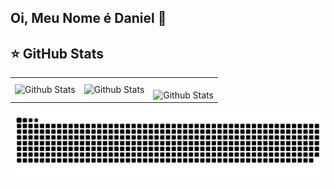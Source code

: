 ## Oi, Meu Nome é Daniel 👋

## ⭐ GitHub Stats
<table>
  <tr>
    <td>
      <img
        align="left"
        src="https://github-readme-stats.vercel.app/api?username=DanielSouzaCruz&theme=dark&hide_border=false&include_all_commits=true"
        alt="Github Stats"
      />
    </td>
    <td>
      <img
        align="left"
        src="https://github-readme-stats.vercel.app/api/top-langs/?username=DanielSouzaCruz&theme=dark&hide_border=false&include_all_commits=true&count_private=true&layout=compact"
        alt="Github Stats"
      />
    </td>
    <td>
      <br />
      <img
        align="left"
        src="https://github-readme-streak-stats.herokuapp.com/?user=DanielSouzaCruz&theme=dark&hide_border=false"
        alt="Github Stats"
      />
    </td>
  </tr>
</table>

<div>
  <picture>
    <source media="(prefers-color-scheme: dark)" srcset="https://raw.githubusercontent.com/DanielSouzaCruz/DanielSouzaCruz/output/github-contribution-grid-snake-dark.svg">
    <source media="(prefers-color-scheme: light)" srcset="https://raw.githubusercontent.com/DanielSouzaCruz/DanielSouzaCruz/output/github-contribution-grid-snake.svg">
    <img alt="github contribution grid snake animation" src="https://raw.githubusercontent.com/DanielSouzaCruz/DanielSouzaCruz/output/github-contribution-grid-snake.svg">
  </picture>
</div>

<!--
**DanielSouzaCruz/DanielSouzaCruz** is a ✨ _special_ ✨ repository because its `README.md` (this file) appears on your GitHub profile.

Here are some ideas to get you started:

- 🔭 I’m currently working on ...
- 🌱 I’m currently learning ...
- 👯 I’m looking to collaborate on ...
- 🤔 I’m looking for help with ...
- 💬 Ask me about ...
- 📫 How to reach me: ...
- 😄 Pronouns: ...
- ⚡ Fun fact: ...
-->
